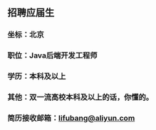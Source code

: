 ## 招聘应届生

### 坐标：北京
### 职位：Java后端开发工程师
### 学历：本科及以上
### 其他：双一流高校本科及以上的话，你懂的。
### 简历接收邮箱：lifubang@aliyun.com
